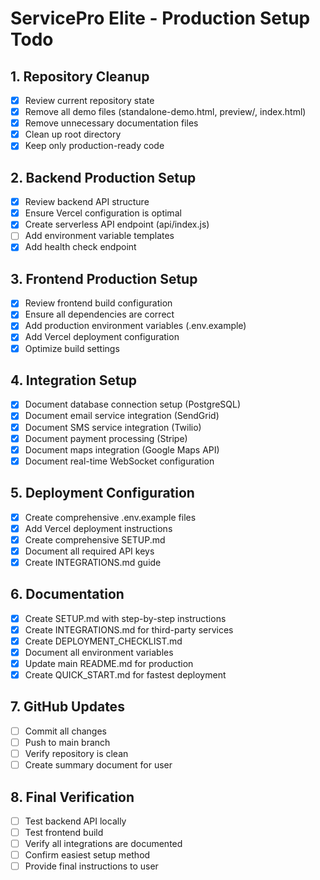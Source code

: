 # ServicePro Elite - Production Setup Todo

## 1. Repository Cleanup
- [x] Review current repository state
- [x] Remove all demo files (standalone-demo.html, preview/, index.html)
- [x] Remove unnecessary documentation files
- [x] Clean up root directory
- [x] Keep only production-ready code

## 2. Backend Production Setup
- [x] Review backend API structure
- [x] Ensure Vercel configuration is optimal
- [x] Create serverless API endpoint (api/index.js)
- [ ] Add environment variable templates
- [x] Add health check endpoint

## 3. Frontend Production Setup
- [x] Review frontend build configuration
- [x] Ensure all dependencies are correct
- [x] Add production environment variables (.env.example)
- [x] Add Vercel deployment configuration
- [x] Optimize build settings

## 4. Integration Setup
- [x] Document database connection setup (PostgreSQL)
- [x] Document email service integration (SendGrid)
- [x] Document SMS service integration (Twilio)
- [x] Document payment processing (Stripe)
- [x] Document maps integration (Google Maps API)
- [x] Document real-time WebSocket configuration

## 5. Deployment Configuration
- [x] Create comprehensive .env.example files
- [x] Add Vercel deployment instructions
- [x] Create comprehensive SETUP.md
- [x] Document all required API keys
- [x] Create INTEGRATIONS.md guide

## 6. Documentation
- [x] Create SETUP.md with step-by-step instructions
- [x] Create INTEGRATIONS.md for third-party services
- [x] Create DEPLOYMENT_CHECKLIST.md
- [x] Document all environment variables
- [x] Update main README.md for production
- [x] Create QUICK_START.md for fastest deployment

## 7. GitHub Updates
- [ ] Commit all changes
- [ ] Push to main branch
- [ ] Verify repository is clean
- [ ] Create summary document for user

## 8. Final Verification
- [ ] Test backend API locally
- [ ] Test frontend build
- [ ] Verify all integrations are documented
- [ ] Confirm easiest setup method
- [ ] Provide final instructions to user